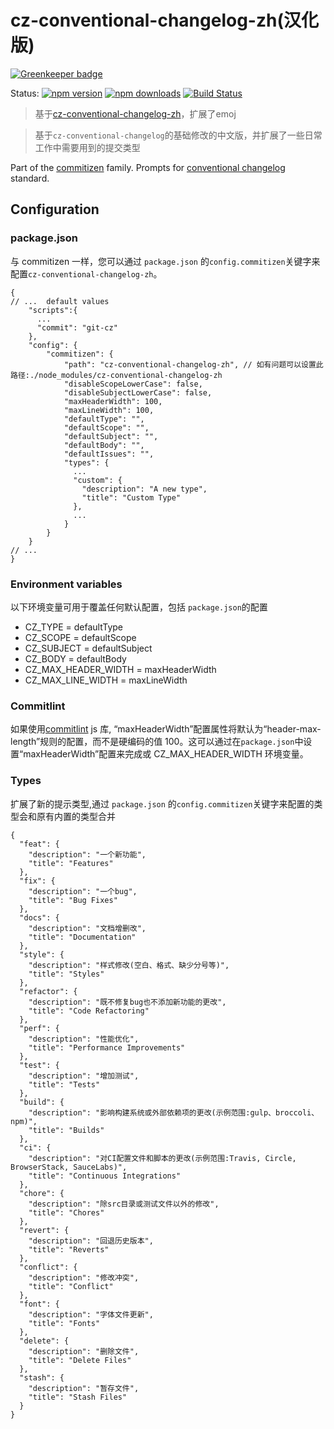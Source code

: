 # cz-conventional-changelog-zh(汉化版)

[![Greenkeeper badge](https://badges.greenkeeper.io/commitizen/cz-conventional-changelog-zh.svg)](https://greenkeeper.io/)

Status:
[![npm version](https://img.shields.io/npm/v/cz-conventional-changelog-zh.svg?style=flat-square)](https://www.npmjs.org/package/cz-conventional-changelog-zh)
[![npm downloads](https://img.shields.io/npm/dm/cz-conventional-changelog-zh.svg?style=flat-square)](http://npm-stat.com/charts.html?package=cz-conventional-changelog-zh&from=2015-08-01)
[![Build Status](https://img.shields.io/travis/commitizen/cz-conventional-changelog-zh.svg?style=flat-square)](https://travis-ci.org/commitizen/cz-conventional-changelog-zh)

> 基于[cz-conventional-changelog-zh](https://github.com/z649319834/cz-conventional-changelog-zh)，扩展了emoj

> 基于`cz-conventional-changelog`的基础修改的中文版，并扩展了一些日常工作中需要用到的提交类型

Part of the [commitizen](https://github.com/commitizen/cz-cli) family. Prompts for [conventional changelog](https://github.com/conventional-changelog/conventional-changelog-zh) standard.

## Configuration

### package.json

与 commitizen 一样，您可以通过 `package.json` 的`config.commitizen`关键字来配置`cz-conventional-changelog-zh`。

```json5
{
// ...  default values
    "scripts":{
      ...
      "commit": "git-cz"
    },
    "config": {
        "commitizen": {
            "path": "cz-conventional-changelog-zh", // 如有问题可以设置此路径:./node_modules/cz-conventional-changelog-zh
            "disableScopeLowerCase": false,
            "disableSubjectLowerCase": false,
            "maxHeaderWidth": 100,
            "maxLineWidth": 100,
            "defaultType": "",
            "defaultScope": "",
            "defaultSubject": "",
            "defaultBody": "",
            "defaultIssues": "",
            "types": {
              ...
              "custom": {
                "description": "A new type",
                "title": "Custom Type"
              },
              ...
            }
        }
    }
// ...
}
```

### Environment variables

以下环境变量可用于覆盖任何默认配置，包括 `package.json`的配置

- CZ_TYPE = defaultType
- CZ_SCOPE = defaultScope
- CZ_SUBJECT = defaultSubject
- CZ_BODY = defaultBody
- CZ_MAX_HEADER_WIDTH = maxHeaderWidth
- CZ_MAX_LINE_WIDTH = maxLineWidth

### Commitlint

如果使用[commitlint](https://github.com/conventional-changelog/commitlint) js 库, “maxHeaderWidth”配置属性将默认为“header-max-length”规则的配置，而不是硬编码的值 100。这可以通过在`package.json`中设置“maxHeaderWidth”配置来完成或 CZ_MAX_HEADER_WIDTH 环境变量。

### Types

扩展了新的提示类型,通过 `package.json` 的`config.commitizen`关键字来配置的类型会和原有内置的类型合并

```
{
  "feat": {
    "description": "一个新功能",
    "title": "Features"
  },
  "fix": {
    "description": "一个bug",
    "title": "Bug Fixes"
  },
  "docs": {
    "description": "文档增删改",
    "title": "Documentation"
  },
  "style": {
    "description": "样式修改(空白、格式、缺少分号等)",
    "title": "Styles"
  },
  "refactor": {
    "description": "既不修复bug也不添加新功能的更改",
    "title": "Code Refactoring"
  },
  "perf": {
    "description": "性能优化",
    "title": "Performance Improvements"
  },
  "test": {
    "description": "增加测试",
    "title": "Tests"
  },
  "build": {
    "description": "影响构建系统或外部依赖项的更改(示例范围:gulp、broccoli、npm)",
    "title": "Builds"
  },
  "ci": {
    "description": "对CI配置文件和脚本的更改(示例范围:Travis, Circle, BrowserStack, SauceLabs)",
    "title": "Continuous Integrations"
  },
  "chore": {
    "description": "除src目录或测试文件以外的修改",
    "title": "Chores"
  },
  "revert": {
    "description": "回退历史版本",
    "title": "Reverts"
  },
  "conflict": {
    "description": "修改冲突",
    "title": "Conflict"
  },
  "font": {
    "description": "字体文件更新",
    "title": "Fonts"
  },
  "delete": {
    "description": "删除文件",
    "title": "Delete Files"
  },
  "stash": {
    "description": "暂存文件",
    "title": "Stash Files"
  }
}

```
